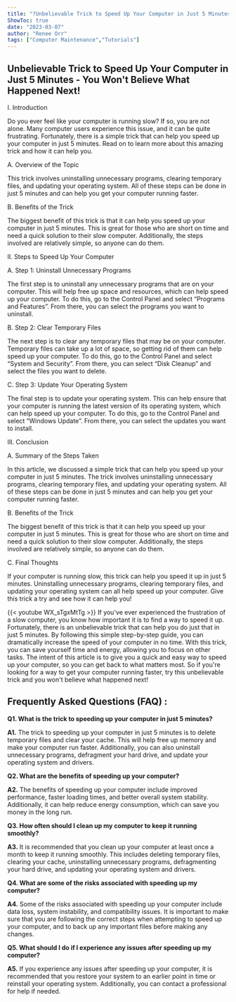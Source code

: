 ```yaml
---
title: "?Unbelievable Trick to Speed Up Your Computer in Just 5 Minutes - You Won't Believe What Happened Next!"
ShowToc: true 
date: "2023-03-07"
author: "Renee Orr" 
tags: ["Computer Maintenance","Tutorials"]
---
```

## Unbelievable Trick to Speed Up Your Computer in Just 5 Minutes - You Won't Believe What Happened Next!

I. Introduction

Do you ever feel like your computer is running slow? If so, you are not alone. Many computer users experience this issue, and it can be quite frustrating. Fortunately, there is a simple trick that can help you speed up your computer in just 5 minutes. Read on to learn more about this amazing trick and how it can help you.

A. Overview of the Topic

This trick involves uninstalling unnecessary programs, clearing temporary files, and updating your operating system. All of these steps can be done in just 5 minutes and can help you get your computer running faster.

B. Benefits of the Trick

The biggest benefit of this trick is that it can help you speed up your computer in just 5 minutes. This is great for those who are short on time and need a quick solution to their slow computer. Additionally, the steps involved are relatively simple, so anyone can do them.

II. Steps to Speed Up Your Computer

A. Step 1: Uninstall Unnecessary Programs

The first step is to uninstall any unnecessary programs that are on your computer. This will help free up space and resources, which can help speed up your computer. To do this, go to the Control Panel and select “Programs and Features”. From there, you can select the programs you want to uninstall.

B. Step 2: Clear Temporary Files

The next step is to clear any temporary files that may be on your computer. Temporary files can take up a lot of space, so getting rid of them can help speed up your computer. To do this, go to the Control Panel and select “System and Security”. From there, you can select “Disk Cleanup” and select the files you want to delete.

C. Step 3: Update Your Operating System

The final step is to update your operating system. This can help ensure that your computer is running the latest version of its operating system, which can help speed up your computer. To do this, go to the Control Panel and select “Windows Update”. From there, you can select the updates you want to install.

III. Conclusion

A. Summary of the Steps Taken

In this article, we discussed a simple trick that can help you speed up your computer in just 5 minutes. The trick involves uninstalling unnecessary programs, clearing temporary files, and updating your operating system. All of these steps can be done in just 5 minutes and can help you get your computer running faster.

B. Benefits of the Trick

The biggest benefit of this trick is that it can help you speed up your computer in just 5 minutes. This is great for those who are short on time and need a quick solution to their slow computer. Additionally, the steps involved are relatively simple, so anyone can do them.

C. Final Thoughts

If your computer is running slow, this trick can help you speed it up in just 5 minutes. Uninstalling unnecessary programs, clearing temporary files, and updating your operating system can all help speed up your computer. Give this trick a try and see how it can help you!

{{< youtube WX_sTgxMtTg >}} 
If you've ever experienced the frustration of a slow computer, you know how important it is to find a way to speed it up. Fortunately, there is an unbelievable trick that can help you do just that in just 5 minutes. By following this simple step-by-step guide, you can dramatically increase the speed of your computer in no time. With this trick, you can save yourself time and energy, allowing you to focus on other tasks. The intent of this article is to give you a quick and easy way to speed up your computer, so you can get back to what matters most. So if you're looking for a way to get your computer running faster, try this unbelievable trick and you won't believe what happened next!

## Frequently Asked Questions (FAQ) :
**Q1. What is the trick to speeding up your computer in just 5 minutes?**

**A1.** The trick to speeding up your computer in just 5 minutes is to delete temporary files and clear your cache. This will help free up memory and make your computer run faster. Additionally, you can also uninstall unnecessary programs, defragment your hard drive, and update your operating system and drivers.

**Q2. What are the benefits of speeding up your computer?**

**A2.** The benefits of speeding up your computer include improved performance, faster loading times, and better overall system stability. Additionally, it can help reduce energy consumption, which can save you money in the long run.

**Q3. How often should I clean up my computer to keep it running smoothly?**

**A3.** It is recommended that you clean up your computer at least once a month to keep it running smoothly. This includes deleting temporary files, clearing your cache, uninstalling unnecessary programs, defragmenting your hard drive, and updating your operating system and drivers.

**Q4. What are some of the risks associated with speeding up my computer?**

**A4.** Some of the risks associated with speeding up your computer include data loss, system instability, and compatibility issues. It is important to make sure that you are following the correct steps when attempting to speed up your computer, and to back up any important files before making any changes.

**Q5. What should I do if I experience any issues after speeding up my computer?**

**A5.** If you experience any issues after speeding up your computer, it is recommended that you restore your system to an earlier point in time or reinstall your operating system. Additionally, you can contact a professional for help if needed.




